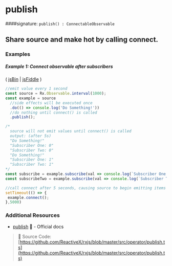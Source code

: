 # publish
####signature: `publish() : ConnectableObservable`

## Share source and make hot by calling connect.

### Examples

##### Example 1: Connect observable after subscribers

( [jsBin](http://jsbin.com/laguvecixi/edit?js,console) | [jsFiddle](https://jsfiddle.net/btroncone/fpe6csaz/) )

```js
//emit value every 1 second
const source = Rx.Observable.interval(1000);
const example = source
  //side effects will be executed once
  .do(() => console.log('Do Something!'))
  //do nothing until connect() is called
  .publish();

/*
  source will not emit values until connect() is called
  output: (after 5s) 
  "Do Something!"
  "Subscriber One: 0"
  "Subscriber Two: 0"
  "Do Something!"
  "Subscriber One: 1"
  "Subscriber Two: 1"
*/
const subscribe = example.subscribe(val => console.log(`Subscriber One: ${val}`));
const subscribeTwo = example.subscribe(val => console.log(`Subscriber Two: ${val}`));

//call connect after 5 seconds, causing source to begin emitting items
setTimeout(() => {
 example.connect(); 
},5000)
```


### Additional Resources
* [publish](http://reactivex-rxjs5.surge.sh/function/index.html#static-function-publish) :newspaper: - Official docs


> :file_folder: Source Code:  [https://github.com/ReactiveX/rxjs/blob/master/src/operator/publish.ts](https://github.com/ReactiveX/rxjs/blob/master/src/operator/publish.ts)
